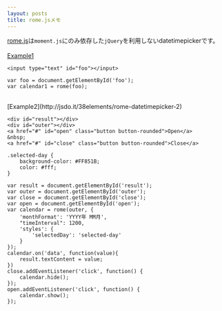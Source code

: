 ```yaml
---
layout: posts
title: rome.jsメモ
---
```

[rome.js](https://github.com/bevacqua/rome)は`moment.js`にのみ依存した`jQuery`を利用しないdatetimepickerです。    
<br>
[Example1](http://jsdo.it/38elements/rome-datetimepicker-1)

```
<input type="text" id="foo"></input>
```

```
var foo = document.getElementById('foo');
var calendar1 = rome(foo);
```

<br>
[Example2](http://jsdo.it/38elements/rome-datetimepicker-2)

```
<div id="result"></div>
<div id="outer"></div>
<a href="#" id="open" class="button button-rounded">Open</a>
&nbsp;
<a href="#" id="close" class="button button-rounded">Close</a>
```

```
.selected-day {
    background-color: #FF851B;
    color: #fff;
}
```

```
var result = document.getElementById('result');
var outer = document.getElementById('outer');
var close = document.getElementById('close');
var open = document.getElementById('open');
var calendar = rome(outer, {
    'monthFormat': 'YYYY年 MM月',
    "timeInterval": 1200,
    'styles': {
        'selectedDay': 'selected-day'
    }
});
calendar.on('data', function(value){
    result.textContent = value;
})
close.addEventListener('click', function() {
    calendar.hide();
});
open.addEventListener('click', function() {
    calendar.show();
});
```
